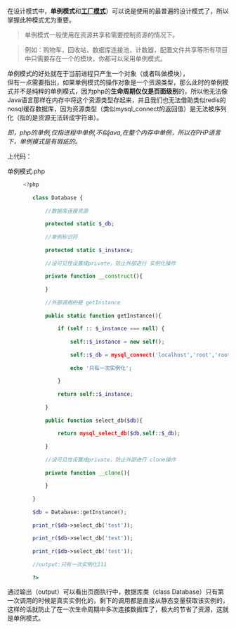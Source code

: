 在设计模式中，**单例模式**和[**工厂模式**][0]）可以说是使用的最普遍的设计模式了，所以掌握此种模式尤为重要。

> 单例模式一般使用在资源共享和需要控制资源的情况下。

> 例如：购物车，回收站，数据库连接池，计数器，配置文件共享等所有项目中只需要存在一个的模块，你都可以采用单例模式。

单例模式的好处就在于当前进程只产生一个对象（或者叫做模块），  
但有一点需要指出，如果单例模式的操作对象是一个资源类型，那么此时的单例模式并不是纯粹的单例模式，因为php的**生命周期仅仅是页面级别**的，所以他无法像Java语言那样在内存中将这个资源类型存起来，并且我们也无法借助类似redis的nosql缓存数据库，因为资源类型（类似mysql_connect的返回值）是无法被序列化（指的是资源无法转成字符串）。

_即，php的单例,仅指进程中单例,不似java,在整个内存中单例，所以在PHP语言下，单例模式是有瑕疵的。_

上代码：

单例模式.php

```php
     <?php
         
        class Database {
         
            //数据库连接资源
         
            protected static $_db;
         
            //单例标识符
         
            protected static $_instance;
         
            //设可见性设置成private，防止外部进行 实例化操作
         
            private function __construct(){
         
            }
         
            //外部调用的是 getInstance
         
            public static function getInstance(){
         
                if (self :: $_instance === null) {
         
                    self::$_instance = new self();
         
                    self::$_db = mysql_connect('localhost','root','root');
         
                    echo '只有一次实例化';
         
                }
         
                return self::$_instance;
         
            }
         
            public function select_db($db){
         
                return mysql_select_db($db,self::$_db);
         
            }
         
            //设可见性设置成private，防止外部进行 clone操作
         
            private function __clone(){
         
            }
         
        }
         
        $db = Database::getInstance();
         
        print_r($db->select_db('test'));
         
        print_r($db->select_db('test'));
         
        print_r($db->select_db('test'));
         
        //output:只有一次实例化111
         
        ?>
```

通过输出（output）可以看出页面执行中，数据库类（class Database）只有第一次调用的时候是真实实例化的，剩下的调用都是直接从静态变量获取该实例的，这样的话就防止了在一次生命周期中多次连接数据库了，极大的节省了资源，这就是单例模式。

[0]: https://segmentfault.com/a/1190000005748395
